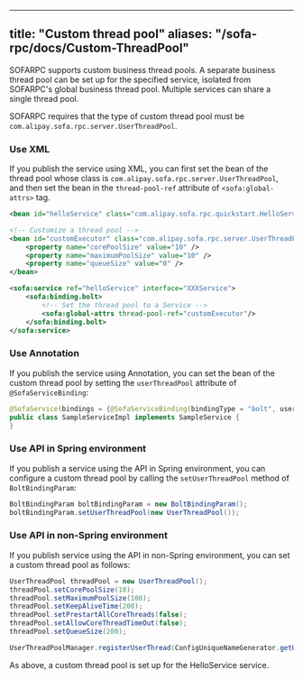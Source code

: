 
---
title: "Custom thread pool"
aliases: "/sofa-rpc/docs/Custom-ThreadPool"
---



SOFARPC supports custom business thread pools. A separate business thread pool can be set up for the specified service, isolated from SOFARPC's global business thread pool. Multiple services can share a single thread pool.

SOFARPC requires that the type of custom thread pool must be `com.alipay.sofa.rpc.server.UserThreadPool`.

### Use XML

If you publish the service using XML, you can first set the bean of the thread pool whose class is `com.alipay.sofa.rpc.server.UserThreadPool`, and then set the bean in the `thread-pool-ref` attribute of `<sofa:global-attrs>` tag.

```xml
<bean id="helloService" class="com.alipay.sofa.rpc.quickstart.HelloService"/>

<!-- Customize a thread pool -->
<bean id="customExecutor" class="com.alipay.sofa.rpc.server.UserThreadPool" init-method="init">
    <property name="corePoolSize" value="10" />
    <property name="maximumPoolSize" value="10" />
    <property name="queueSize" value="0" />
</bean>

<sofa:service ref="helloService" interface="XXXService">
    <sofa:binding.bolt>
        <!-- Set the thread pool to a Service -->
        <sofa:global-attrs thread-pool-ref="customExecutor"/>
    </sofa:binding.bolt>
</sofa:service>
```

### Use Annotation

If you publish the service using Annotation, you can set the bean of the custom thread pool by setting the `userThreadPool` attribute of `@SofaServiceBinding`:

```java
@SofaService(bindings = {@SofaServiceBinding(bindingType = "bolt", userThreadPool = "customThreadPool")})
public class SampleServiceImpl implements SampleService {
}
```

### Use API in Spring environment

If you publish a service using the API in Spring environment, you can configure a custom thread pool by calling the `setUserThreadPool` method of `BoltBindingParam`:

```java
BoltBindingParam boltBindingParam = new BoltBindingParam();
boltBindingParam.setUserThreadPool(new UserThreadPool());
```

### Use API in non-Spring environment

If you publish service using the API in non-Spring environment, you can set a custom thread pool as follows:

```java
UserThreadPool threadPool = new UserThreadPool();
threadPool.setCorePoolSize(10);
threadPool.setMaximumPoolSize(100);
threadPool.setKeepAliveTime(200);
threadPool.setPrestartAllCoreThreads(false);
threadPool.setAllowCoreThreadTimeOut(false);
threadPool.setQueueSize(200);

UserThreadPoolManager.registerUserThread(ConfigUniqueNameGenerator.getUniqueName(providerConfig), threadPool);
```

As above, a custom thread pool is set up for the HelloService service.